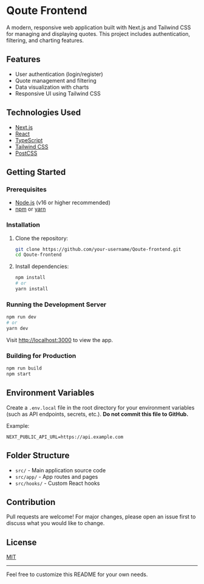 # Qoute Frontend

A modern, responsive web application built with Next.js and Tailwind CSS for managing and displaying quotes. This project includes authentication, filtering, and charting features.

## Features
- User authentication (login/register)
- Quote management and filtering
- Data visualization with charts
- Responsive UI using Tailwind CSS

## Technologies Used
- [Next.js](https://nextjs.org/)
- [React](https://react.dev/)
- [TypeScript](https://www.typescriptlang.org/)
- [Tailwind CSS](https://tailwindcss.com/)
- [PostCSS](https://postcss.org/)

## Getting Started

### Prerequisites
- [Node.js](https://nodejs.org/) (v16 or higher recommended)
- [npm](https://www.npmjs.com/) or [yarn](https://yarnpkg.com/)

### Installation
1. Clone the repository:
   ```bash
   git clone https://github.com/your-username/Qoute-frontend.git
   cd Qoute-frontend
   ```
2. Install dependencies:
   ```bash
   npm install
   # or
   yarn install
   ```

### Running the Development Server
```bash
npm run dev
# or
yarn dev
```
Visit [http://localhost:3000](http://localhost:3000) to view the app.

### Building for Production
```bash
npm run build
npm start
```

## Environment Variables
Create a `.env.local` file in the root directory for your environment variables (such as API endpoints, secrets, etc.). **Do not commit this file to GitHub.**

Example:
```
NEXT_PUBLIC_API_URL=https://api.example.com
```

## Folder Structure
- `src/` - Main application source code
- `src/app/` - App routes and pages
- `src/hooks/` - Custom React hooks

## Contribution
Pull requests are welcome! For major changes, please open an issue first to discuss what you would like to change.

## License
[MIT](LICENSE)

---

Feel free to customize this README for your own needs.
